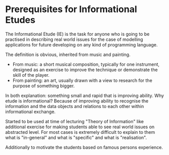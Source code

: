 # Prerequisites for Informational Etudes

The Informational Etude (IE) is the task for anyone who is going to be practised in describing real world issues for the case of modelling applications for future developing on any kind of programming language.

The definition is obvious, inherited from music and painting.

- From music: a short musical composition, typically for one instrument, designed as an exercise to improve the technique or demonstrate the skill of the player.
- From painting: an art, usually drawn with a view to research for the purpose of something bigger.

In both explanation: something small and rapid that is improving ability. Why etude is informational? Because of improving ability to recognise the information and the data objects and relations to each other within informational exchange.

Started to be used at time of lecturing "Theory of Information" like additional exercise for making students able to see real world issues on abstracted level. For most cases is extremely difficult to explain to them what is "in-general" and what is "specific" and what is "realisation".

Additionally to motivate the students based on famous persons experience.
